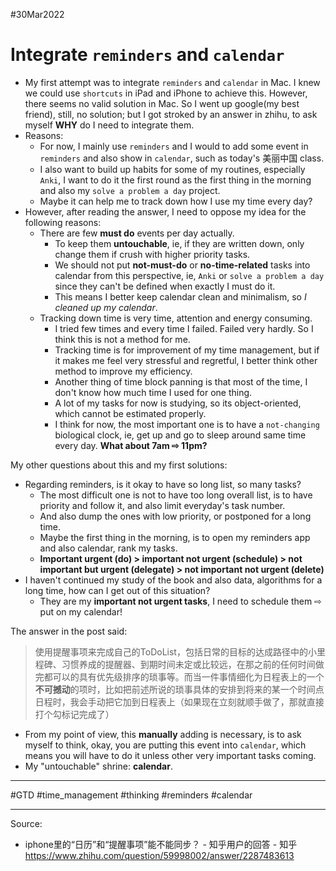 #30Mar2022

# Integrate  `reminders` and `calendar`

- My first attempt was to integrate `reminders` and `calendar` in Mac. I knew we could use `shortcuts` in iPad and iPhone to achieve this. However, there seems no valid solution in Mac. So I went up google(my best friend), still, no solution; but I got stroked by an answer in zhihu, to ask myself **WHY** do I need to integrate them.
- Reasons:
  - For now, I mainly use `reminders` and I would to add some event in `reminders` and also show in `calendar`, such as today's 美丽中国 class. 
  - I also want to build up habits for some of my routines, especially `Anki`, I want to do it the first round as the first thing in the morning and also my `solve a problem a day` project.
  - Maybe it can help me to track down how I use my time every day?
- However, after reading the answer, I need to oppose my idea for the following reasons:
  - There are few **must do** events per day actually. 
    - To keep them **untouchable**, ie, if they are written down, only change them if crush with higher priority tasks.
    - We should not put **not-must-do** or **no-time-related** tasks into calendar from this perspective, ie, `Anki` or `solve a problem a day` since they can't be defined when exactly I must do it.
    - This means I better keep calendar clean and minimalism, so *I cleaned up my calendar*.
  - Tracking down time is very time, attention and energy consuming. 
    - I tried few times and every time I failed. Failed very hardly. So I think this is not a method for me. 
    - Tracking time is for improvement of my time management, but if it makes me feel very stressful and regretful, I better think other method to improve my efficiency.
    - Another thing of time block panning is that most of the time, I don't know how much time I used for one thing.
    - A lot of my tasks for now is studying, so its object-oriented, which cannot be estimated properly. 
    - I think for now, the most important one is to have a `not-changing` biological clock, ie, get up and go to sleep around same time every day. **What about 7am ⇨ 11pm?**

My other questions about this and my first solutions:

- Regarding reminders, is it okay to have so long list, so many tasks?
  - The most difficult one is not to have too long overall list, is to have priority and follow it, and also limit everyday's task number.
  - And also dump the ones with low priority, or postponed for a long time.
  - Maybe the first thing in the morning, is to open my reminders app and also calendar, rank my tasks.
  - **Important urgent (do) > important not urgent (schedule) > not important but urgent (delegate) > not important not urgent (delete)**
- I haven't continued my study of the book and also data, algorithms for a long time, how can I get out of this situation?
  - They are my **important not urgent tasks**, I need to schedule them ⇨ put on my calendar!



The answer in the post said:

> 使用提醒事项来完成自己的ToDoList，包括日常的目标的达成路径中的小里程碑、习惯养成的提醒器、到期时间未定或比较远，在那之前的任何时间做完都可以的具有优先级排序的琐事等。而当一件事情细化为日程表上的一个**不可撼动**的项时，比如把前述所说的琐事具体的安排到将来的某一个时间点日程时，我会手动把它加到日程表上（如果现在立刻就顺手做了，那就直接打个勾标记完成了）

- From my point of view, this **manually** adding is necessary, is to ask myself to think, okay, you are putting this event into `calendar`, which means you will have to do it unless other very important tasks coming.
- My "untouchable" shrine: **calendar**.

---

#GTD #time_management #thinking #reminders #calendar

---

Source:

- iphone里的“日历”和“提醒事项”能不能同步？ - 知乎用户的回答 - 知乎 https://www.zhihu.com/question/59998002/answer/2287483613